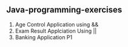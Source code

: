 ## Java-programming-exercises

1. Age Control Application using &&
2. Exam Result Applciation Using ||
3. Banking Application P1
